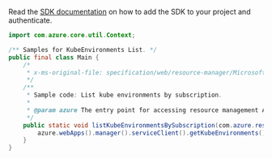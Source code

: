 Read the [SDK documentation](https://github.com/Azure/azure-sdk-for-java/blob/azure-resourcemanager_2.15.0/sdk/resourcemanager/azure-resourcemanager/README.md) on how to add the SDK to your project and authenticate.

```java
import com.azure.core.util.Context;

/** Samples for KubeEnvironments List. */
public final class Main {
    /*
     * x-ms-original-file: specification/web/resource-manager/Microsoft.Web/stable/2021-03-01/examples/KubeEnvironments_ListBySubscription.json
     */
    /**
     * Sample code: List kube environments by subscription.
     *
     * @param azure The entry point for accessing resource management APIs in Azure.
     */
    public static void listKubeEnvironmentsBySubscription(com.azure.resourcemanager.AzureResourceManager azure) {
        azure.webApps().manager().serviceClient().getKubeEnvironments().list(Context.NONE);
    }
}
```
